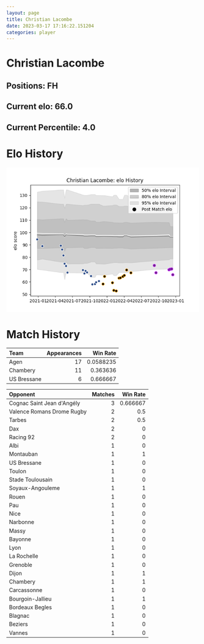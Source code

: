 ```yaml
---  
layout: page  
title: Christian Lacombe  
date: 2023-03-17 17:16:22.151204  
categories: player  
---
```

# Christian Lacombe

## Positions: FH

## Current elo: 66.0

## Current Percentile: 4.0

# Elo History


![elo history](history_ChristianLacombe.png)
# Match History


| Team        |   Appearances |   Win Rate |
|:------------|--------------:|-----------:|
| Agen        |            17 |  0.0588235 |
| Chambery    |            11 |  0.363636  |
| US Bressane |             6 |  0.666667  |

| Opponent                   |   Matches |   Win Rate |
|:---------------------------|----------:|-----------:|
| Cognac Saint Jean d'Angély |         3 |   0.666667 |
| Valence Romans Drome Rugby |         2 |   0.5      |
| Tarbes                     |         2 |   0.5      |
| Dax                        |         2 |   0        |
| Racing 92                  |         2 |   0        |
| Albi                       |         1 |   0        |
| Montauban                  |         1 |   1        |
| US Bressane                |         1 |   0        |
| Toulon                     |         1 |   0        |
| Stade Toulousain           |         1 |   0        |
| Soyaux-Angouleme           |         1 |   1        |
| Rouen                      |         1 |   0        |
| Pau                        |         1 |   0        |
| Nice                       |         1 |   0        |
| Narbonne                   |         1 |   0        |
| Massy                      |         1 |   0        |
| Bayonne                    |         1 |   0        |
| Lyon                       |         1 |   0        |
| La Rochelle                |         1 |   0        |
| Grenoble                   |         1 |   0        |
| Dijon                      |         1 |   1        |
| Chambery                   |         1 |   1        |
| Carcassonne                |         1 |   0        |
| Bourgoin-Jallieu           |         1 |   1        |
| Bordeaux Begles            |         1 |   0        |
| Blagnac                    |         1 |   0        |
| Beziers                    |         1 |   0        |
| Vannes                     |         1 |   0        |
